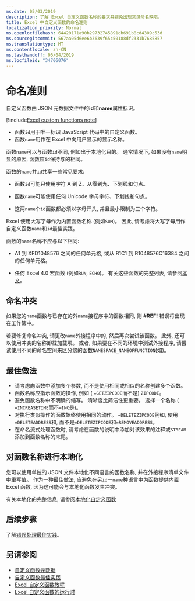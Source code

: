 ```yaml
---
ms.date: 05/03/2019
description: 了解 Excel 自定义函数名称的要求并避免出现常见命名缺陷。
title: Excel 中自定义函数的命名准则
localization_priority: Normal
ms.openlocfilehash: 64420171a90b29732745891cb691b8cd4309c53d
ms.sourcegitcommit: 567aa05d6ee6b3639f65c50188df2331b7685857
ms.translationtype: MT
ms.contentlocale: zh-CN
ms.lasthandoff: 06/04/2019
ms.locfileid: "34706076"
---
```

# <a name="naming-guidelines"></a>命名准则

自定义函数由 JSON 元数据文件中的**id**和**name**属性标识。

[!include[Excel custom functions note](../includes/excel-custom-functions-note.md)]

- 函数`id`用于唯一标识 JavaScript 代码中的自定义函数。 
- 函数`name`用作在 Excel 中向用户显示的显示名称。 

函数`name`可以与函数`id`不同, 例如出于本地化目的。 通常情况下, 如果没有`name`明显的原因, 函数应`id`保持与的相同。

函数的`name`并`id`共享一些常见要求:

- 函数`id`可能只使用字符 A 到 Z、从零到九、下划线和句点。

- 函数`name`可能使用任何 Unicode 字母字符、下划线和句点。

- 这两`name`个`id`函数都必须以字母开头, 并且最小限制为三个字符。

Excel 使用大写字母作为内置函数名称 (例如`SUM`)。 因此, 请考虑将大写字母用作自定义函数`name`和`id`最佳实践。

函数的`name`名称不应与以下相同:

- A1 到 XFD1048576 之间的任何单元格, 或从 R1C1 到 R1048576C16384 之间的任何单元格。

- 任何 Excel 4.0 宏函数 (例如`RUN`, `ECHO`)。  有关这些函数的完整列表, 请参阅[本文](https://www.microsoft.com/en-us/download/details.aspx?id=1465)。

## <a name="naming-conflicts"></a>命名冲突

如果您的`name`函数与已存在的外`name`接程序中的函数相同, 则 **#REF!** 错误将出现在工作簿中。

若要修复命名冲突, 请更改`name`外接程序中的, 然后再次尝试该函数。 此外, 还可以使用冲突的名称卸载加载项。 或者, 如果要在不同的环境中测试外接程序, 请尝试使用不同的命名空间来区分您的函数`NAMESPACE_NAMEOFFUNCTION`(如)。

## <a name="best-practices"></a>最佳做法

- 请考虑向函数中添加多个参数, 而不是使用相同或相似的名称创建多个函数。
- 函数名称应指示函数的操作, 例如 ( `=GETZIPCODE`而不是) `ZIPCODE`。
- 避免函数名称中不明确的缩写。 清晰度比简洁性更重要。 选择一个名称 ( `=INCREASETIME`而不`=INC`是)。
- 对执行类似操作的函数始终使用相同的动作。 `=DELETEZIPCODE`例如, 使用`=DELETEADDRESS`和, 而不是`=DELETEZIPCODE`和`=REMOVEADDRESS`。
- 在命名流式处理函数时, 请考虑在函数的说明中添加对该效果的注释或`STREAM`添加到函数名称的末尾。

## <a name="localizing-function-names"></a>对函数名称进行本地化

您可以使用单独的 JSON 文件本地化不同语言的函数名称, 并在外接程序清单文件中重写值。 作为一种最佳做法, 应避免在另`id`一`name`种语言中为函数提供内置 Excel 函数, 因为这可能会与本地化函数发生冲突。

有关本地化的完整信息, 请参阅[本地化自定义函数](custom-functions-localize.md)

## <a name="next-steps"></a>后续步骤
了解[错误处理最佳实践](custom-functions-errors.md)。

## <a name="see-also"></a>另请参阅

* [自定义函数元数据](custom-functions-json.md)
* [自定义函数最佳实践](custom-functions-best-practices.md)
* [Excel 自定义函数教程](../tutorials/excel-tutorial-create-custom-functions.md)
* [Excel 自定义函数的运行时](custom-functions-runtime.md)
